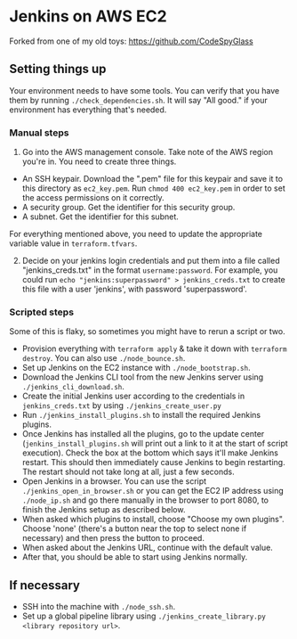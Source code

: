 # Jenkins on AWS EC2

Forked from one of my old toys: https://github.com/CodeSpyGlass

## Setting things up

Your environment needs to have some tools. You can verify that you have them by running `./check_dependencies.sh`. It 
will say "All good." if your environment has everything that's needed.

### Manual steps

1) Go into the AWS management console. Take note of the AWS region you're in. You need to create three things.

- An SSH keypair. Download the ".pem" file for this keypair and save it to this directory as `ec2_key.pem`. 
  Run `chmod 400 ec2_key.pem` in order to set the access permissions on it correctly.
- A security group. Get the identifier for this security group.
- A subnet. Get the identifier for this subnet.

For everything mentioned above, you need to update the appropriate variable value in `terraform.tfvars`.

2) Decide on your jenkins login credentials and put them into a file called
"jenkins_creds.txt" in the format `username:password`. For example, you could
run `echo "jenkins:superpassword" > jenkins_creds.txt` to create this file with
a user 'jenkins', with password 'superpassword'.

### Scripted steps

Some of this is flaky, so sometimes you might have to rerun a script or two.

- Provision everything with `terraform apply` & take it down with
  `terraform destroy`. You can also use `./node_bounce.sh`.
- Set up Jenkins on the EC2 instance with `./node_bootstrap.sh`.
- Download the Jenkins CLI tool from the new Jenkins server using
  `./jenkins_cli_download.sh`.
- Create the initial Jenkins user according to the credentials
  in `jenkins_creds.txt` by using `./jenkins_create_user.py`
- Run `./jenkins_install_plugins.sh` to install the required Jenkins plugins.
- Once Jenkins has installed all the plugins, go to the update center
  (`jenkins_install_plugins.sh` will print out a link to it at the start of
  script execution). Check the box at the bottom which says it'll make
  Jenkins restart. This should then immediately cause Jenkins to begin
  restarting. The restart should not take long at all, just a few seconds.
- Open Jenkins in a browser. You can use the script `./jenkins_open_in_browser.sh`
  or you can get the EC2 IP address using `./node_ip.sh` and go there manually 
  in the browser to port 8080, to finish the Jenkins setup as described below.
- When asked which plugins to install, choose "Choose my own plugins". Choose
  'none' (there's a button near the top to select none if necessary) and then
  press the button to proceed.
- When asked about the Jenkins URL, continue with the default value.
- After that, you should be able to start using Jenkins normally.

## If necessary

- SSH into the machine with `./node_ssh.sh`.
- Set up a global pipeline library using `./jenkins_create_library.py <library repository url>`.